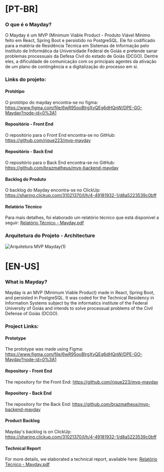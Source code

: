 # [PT-BR]
### O que é o Mayday?

O Mayday é um MVP (Minimum Viable Product - Produto Viável Mínimo feito em React, Spring Boot e persistido no PostgreSQL. Ele foi codificado para a matéria de Residência Técnica em Sistemas de Informação pelo Instituto de Informática da Universidade Federal de Goiás e pretende sanar problemas processuais da Defesa Civil do estado de Goiás (DCGO). Dentre eles, a dificuldade de comunicação com os principais agentes da ativação de um plano de contingência e a digitalização do processo em si.

### Links do projeto:

#### Protótipo

O protótipo do mayday encontra-se no figma: https://www.figma.com/file/6wR95ooBlrgXvQEg6dHQnW/DPE-GO-Mayday?node-id=0%3A1


#### Repositório - Front End

O repositório para o Front End encontra-se no GitHub: https://github.com/rique223/mvp-mayday

#### Repositório - Back End

O repositório para o Back End encontra-se no GitHub: https://github.com/brazmatheus/mvp-backend-mayday


#### Backlog do Produto

O backlog do Mayday encontra-se no ClickUp: https://sharing.clickup.com/31021370/l/h/4-49181932-1/d8a5223539c0bff

#### Relatório Técnico

Para mais detalhes, foi elaborado um relatório técnico que está disponível a seguir: [Relatório Técnico - Mayday.pdf](https://github.com/matheusmda/mvp-documentation-mayday/files/8641298/Relatorio.Tecnico.-.Mayday.pdf)

### Arquitetura do Projeto - Architecture

![Arquitetura MVP Mayday(1)](https://user-images.githubusercontent.com/80073708/167011831-2a6455e3-338c-4836-9f22-de409b2d99e9.png)

# [EN-US]
### What is Mayday?

Mayday is an MVP (Minimum Viable Product) made in React, Spring Boot, and persisted in PostgreSQL. It was coded for the Technical Residency in Information Systems subject by the informatics institute of the Federal University of Goiás and intends to solve processual problems of the Civil Defense of Goiás (DCGO).

### Project Links:

#### Prototype

The prototype was made using Figma: https://www.figma.com/file/6wR95ooBlrgXvQEg6dHQnW/DPE-GO-Mayday?node-id=0%3A1


#### Repository - Front End

The repository for the Front End: https://github.com/rique223/mvp-mayday

#### Repository - Back End

The repository for the Back End: https://github.com/brazmatheus/mvp-backend-mayday

#### Product Backlog

Mayday's backlog is on ClickUp: https://sharing.clickup.com/31021370/l/h/4-49181932-1/d8a5223539c0bff

#### Technical Report

For more details, we elaborated a technical report, available here: [Relatório Técnico - Mayday.pdf](https://github.com/matheusmda/mvp-documentation-mayday/files/8641298/Relatorio.Tecnico.-.Mayday.pdf)

